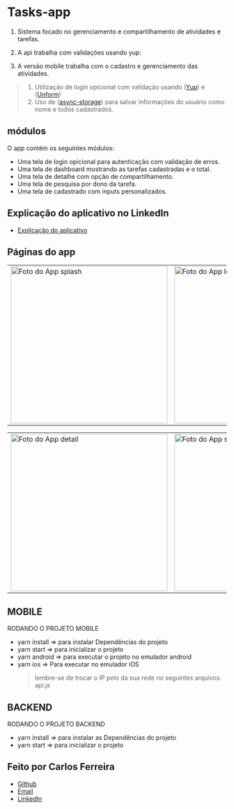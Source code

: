 # Tasks-app

1. Sistema focado no gerenciamento e compartilhamento de atividades e tarefas.
2. A api trabalha com validações usando yup:

3. A versão mobile trabalha com o cadastro e gerenciamento das atividades.

> 1. Utilização de login opicional com validação usando ([Yup](https://github.com/jquense/yup)) e ([Unform](https://unform.dev/))
> 2. Uso de ([async-storage](https://github.com/react-native-async-storage/async-storage)) para salvar informações do usuário como nome e todos cadastrados.

## módulos

O app contém os seguintes módulos:

- Uma tela de login opicional para autenticação com validação de erros.
- Uma tela de dashboard mostrando as tarefas cadastradas e o total.
- Uma tela de detalhe com opção de compartilhamento.
- Uma tela de pesquisa por dono da tarefa.
- Uma tela de cadastrado com inputs personalizados.

## Explicação do aplicativo no LinkedIn

- [Explicação do aplicativo](https://www.linkedin.com/posts/carlos-ferreira-4b2ba219a_js-nodejs-reactnative-activity-6861048209477783553-Bool)

## Páginas do app

<table>
<tr>
<td><img src="https://github.com/CarlosSTS/tasksApp/blob/master/images/splash.png" alt="Foto do App splash" width="360" /></td>
<td><img src="https://github.com/CarlosSTS/tasksApp/blob/master/images/login.png" alt="Foto do App login" width="360" /></td>
<td><img src="https://github.com/CarlosSTS/tasksApp/blob/master/images/dashboard.png" alt="Foto do App Dashboard" width="360" /></td>
</tr>
</table>

<table>
<tr>
<td><img src="https://github.com/CarlosSTS/tasksApp/blob/master/images/detalhe.png" alt="Foto do App detail" width="360" /></td>
<td><img src="https://github.com/CarlosSTS/tasksApp/blob/master/images/pesquisar.png" alt="Foto do App search" width="360" /></td>
<td><img src="https://github.com/CarlosSTS/tasksApp/blob/master/images/cadastro.png" alt="Foto do App create" width="360" /></td>
</tr>
</table>

## MOBILE

RODANDO O PROJETO MOBILE

- yarn install => para instalar Dependências do projeto
- yarn start => para inicializar o projeto
- yarn android => para executar o projeto no emulador android
- yarn ios => Para executar no emulador iOS
  > lembre-se de trocar o IP pelo da sua rede no seguintes arquivos: api.js

## BACKEND

RODANDO O PROJETO BACKEND

- yarn install => para instalar as Dependências do projeto
- yarn start => para inicializar o projeto

## Feito por Carlos Ferreira

- [Github](https://www.github.com/CarlosSTS)
- [Email](mailto://carlossts826@gmail.com)
- [LinkedIn](https://www.linkedin.com/in/carlos-ferreira-4b2ba219a/)
